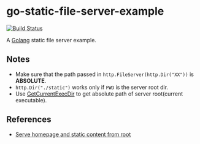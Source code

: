 # go-static-file-server-example

[![Build Status](https://travis-ci.org/northbright/go-static-file-server-example.svg?branch=master)](https://travis-ci.org/northbright/go-static-file-server-example)

A [Golang](http://golang.org) static file server example.  

## Notes
* Make sure that the path passed in `http.FileServer(http.Dir("XX"))` is **ABSOLUTE**.  
* `http.Dir("./static")` works only if `PWD` is the server root dir.
* Use [GetCurrentExecDir](https://godoc.org/github.com/northbright/pathhelper#GetCurrentExecDir) to get absolute path of server root(current executable).

## References
* [Serve homepage and static content from root](http://stackoverflow.com/questions/14086063/serve-homepage-and-static-content-from-root)
